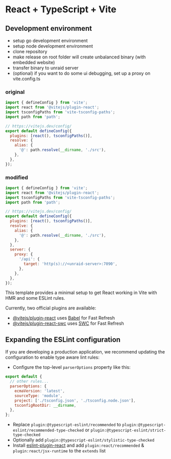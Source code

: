 # React + TypeScript + Vite

## Development environment

- setup go development environment
- setup node development environment
- clone repository
- make release on root folder will create unbalanced binary (with embedded website)
- transfer binary to unraid server
- (optional) if you want to do some ui debugging, set up a proxy on vite.config.ts

### original

```js
import { defineConfig } from 'vite';
import react from '@vitejs/plugin-react';
import tsconfigPaths from 'vite-tsconfig-paths';
import path from 'path';

// https://vitejs.dev/config/
export default defineConfig({
  plugins: [react(), tsconfigPaths()],
  resolve: {
    alias: {
      '@': path.resolve(__dirname, './src'),
    },
  },
});
```

### modified

```js
import { defineConfig } from 'vite';
import react from '@vitejs/plugin-react';
import tsconfigPaths from 'vite-tsconfig-paths';
import path from 'path';

// https://vitejs.dev/config/
export default defineConfig({
  plugins: [react(), tsconfigPaths()],
  resolve: {
    alias: {
      '@': path.resolve(__dirname, './src'),
    },
  },
  server: {
    proxy: {
      '/api': {
        target: 'http(s)://<unraid-server>:7090',
      },
    },
  },
});
```

This template provides a minimal setup to get React working in Vite with HMR and some ESLint rules.

Currently, two official plugins are available:

- [@vitejs/plugin-react](https://github.com/vitejs/vite-plugin-react/blob/main/packages/plugin-react/README.md) uses [Babel](https://babeljs.io/) for Fast Refresh
- [@vitejs/plugin-react-swc](https://github.com/vitejs/vite-plugin-react-swc) uses [SWC](https://swc.rs/) for Fast Refresh

## Expanding the ESLint configuration

If you are developing a production application, we recommend updating the configuration to enable type aware lint rules:

- Configure the top-level `parserOptions` property like this:

```js
export default {
  // other rules...
  parserOptions: {
    ecmaVersion: 'latest',
    sourceType: 'module',
    project: ['./tsconfig.json', './tsconfig.node.json'],
    tsconfigRootDir: __dirname,
  },
};
```

- Replace `plugin:@typescript-eslint/recommended` to `plugin:@typescript-eslint/recommended-type-checked` or `plugin:@typescript-eslint/strict-type-checked`
- Optionally add `plugin:@typescript-eslint/stylistic-type-checked`
- Install [eslint-plugin-react](https://github.com/jsx-eslint/eslint-plugin-react) and add `plugin:react/recommended` & `plugin:react/jsx-runtime` to the `extends` list
